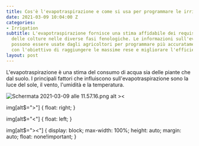 ```yaml
---
title: Cos'è l'evapotraspirazione e come si usa per programmare le irrigazioni?
date: 2021-03-09 10:04:00 Z
categories:
- Irrigation
subtitle: L'evapotraspirazione fornisce una stima affidabile dei requisiti idrici
  delle colture nelle diverse fasi fenologiche. Le informazioni sull'evapotraspirazione
  possono essere usate dagli agricoltori per programmare più accuratamente le irrigazioni
  con l'obiettivo di raggiungere le massime rese e migliorare l'efficienza idrica.
layout: post
---
```


L'evapotraspirazione è una stima del consumo di acqua sia delle piante che dal suolo. I principali fattori che influiscono sull'evapotraspirazione sono la luce del sole, il vento, l'umidità e la temperatura.

![Schermata 2021-03-09 alle 11.57.16.png alt ><](/uploads/Schermata%202021-03-09%20alle%2011.57.16.png)

img\[alt$=">"\] {
float: right;
}

img\[alt$="<"\] {
float: left;
}

img\[alt$="><"\] {
display: block;
max-width: 100%;
height: auto;
margin: auto;
float: none!important;
}